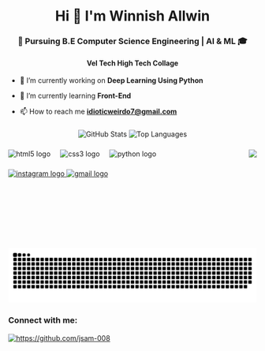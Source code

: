 <h1 align="center">Hi 👋 I'm Winnish Allwin </h1>
<h3 align="center">🚀 Pursuing B.E Computer Science Engineering | AI & ML 🎓</h3>
  <h4 align="center"> Vel Tech High Tech Collage </h4>

- 🔭 I’m currently working on **Deep Learning Using Python**

- 🌱 I’m currently learning **Front-End**

- 📫 How to reach me **idioticweirdo7@gmail.com**

###
<div align="center">
 <img src="https://github-readme-stats.vercel.app/api?username=itscrackthecode&show_icons=true&include_all_commits=true&count_private=true&theme=dracula&hide_border=false" height="170" alt="GitHub Stats" />
  <img src="https://github-readme-stats.vercel.app/api/top-langs?username=itscrackthecode&layout=compact&langs_count=150&theme=dracula&hide_border=false&card_width=350" height="170" alt="Top Languages" />
</div>

###
###

<img align="right" height="200" src="https://media3.giphy.com/media/v1.Y2lkPTc5MGI3NjExdjhtc3IwY2c1cDA1OGl4aHFvNG9hNWU5OHoyemd1NTQwbm1mNDFpaCZlcD12MV9pbnRlcm5hbF9naWZfYnlfaWQmY3Q9Zw/KGd6ns7MR1gPCRT52z/giphy.gif"  />

###
###

<div align="left">
  <img src="https://cdn.jsdelivr.net/gh/devicons/devicon/icons/html5/html5-original.svg" height="30" alt="html5 logo"  />
  <img width="12" />
  <img src="https://cdn.jsdelivr.net/gh/devicons/devicon/icons/css3/css3-original.svg" height="30" alt="css3 logo"  />
  <img width="12" />
  <img src="https://cdn.jsdelivr.net/gh/devicons/devicon/icons/python/python-original.svg" height="30" alt="python logo"  />
  <img width="12" />
</div>





###

<div align="left">
   <a href="https://x.com/codeweirdo" target="_blank">
  <img src="https://img.shields.io/static/v1?message=x&logo=x&label=&color=E4405F&logoColor=white&labelColor=&style=for-the-badge" height="35" alt="instagram logo"  />
</a>
   <a href="https://mail.google.com/mail/u/0/?hl=en-GB&tf=cm&fs=1&to=idioticweirdo7@gmail.com" target="_blank">
  <img src="https://img.shields.io/static/v1?message=Gmail&logo=gmail&label=&color=D14836&logoColor=white&labelColor=&style=for-the-badge" height="35" alt="gmail logo"  />
</a>
  
###

<img src="https://raw.githubusercontent.com/jsam-008/jsam-008/output/snake.svg" alt="Snake animation" />


###


<h3 align="left">Connect with me:</h3>
<p align="left">
<a href="" target="blank"><img align="center" src="https://raw.githubusercontent.com/rahuldkjain/github-profile-readme-generator/master/src/images/icons/Social/linked-in-alt.svg" alt="https://github.com/jsam-008" height="30" width="40" /></a>
</p>

###
